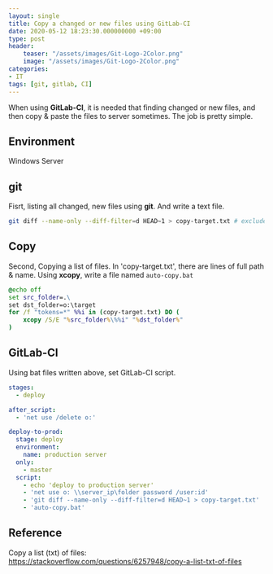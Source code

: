 ```yaml
---
layout: single
title: Copy a changed or new files using GitLab-CI
date: 2020-05-12 18:23:30.000000000 +09:00
type: post
header:
    teaser: "/assets/images/Git-Logo-2Color.png"
    image: "/assets/images/Git-Logo-2Color.png"
categories:
- IT
tags: [git, gitlab, CI]
---
```


When using **GitLab-CI**, it is needed that finding changed or new files, and then copy & paste the files to server sometimes. The job is pretty simple.

## Environment
Windows Server

## git
Fisrt, listing all changed, new files using **git**. And write a text file.

```sh
git diff --name-only --diff-filter=d HEAD~1 > copy-target.txt # exclude delete
```

## Copy

Second, Copying a list of files. In 'copy-target.txt', there are lines of full path & name. Using **xcopy**, write a file named `auto-copy.bat`

```bat
@echo off
set src_folder=.\
set dst_folder=o:\target
for /f "tokens=*" %%i in (copy-target.txt) DO (
    xcopy /S/E "%src_folder%\%%i" "%dst_folder%"
)
```

## GitLab-CI

Using bat files written above, set GitLab-CI script.

```yml
stages:
  - deploy

after_script:
  - 'net use /delete o:'

deploy-to-prod:
  stage: deploy
  environment:
    name: production server
  only:
    - master
  script:
    - echo 'deploy to production server'
    - 'net use o: \\server_ip\folder password /user:id'
    - 'git diff --name-only --diff-filter=d HEAD~1 > copy-target.txt'
    - 'auto-copy.bat'
```

## Reference

Copy a list (txt) of files: https://stackoverflow.com/questions/6257948/copy-a-list-txt-of-files